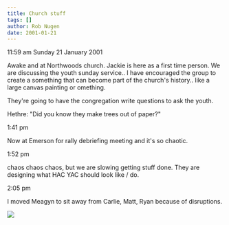 ```yaml
---
title: Church stuff
tags: []
author: Rob Nugen
date: 2001-01-21
---
```


<p class=date>11:59 am Sunday 21 January 2001</p>

<p>Awake and at Northwoods church.  Jackie is here as a first time person.
We are discussing the youth sunday service..  I have encouraged the group to
create a something that can become part of the church's history.. like a
large canvas painting or omething.</p>

<p>They're going to have the congregation write questions to ask the
youth.</p>

<p>Hethre: "Did you know they make trees out of paper?"</p>

<p class=date>1:41 pm</p>

<p>Now at Emerson for rally debriefing meeting and it's so chaotic.</p>

<p class=date>1:52 pm</p>

<p>chaos chaos chaos, but we are slowing getting stuff done.  They are
designing what HAC YAC should look like / do.</p>

<p class=date>2:05 pm</p>

<p>I moved Meagyn to sit away from Carlie, Matt, Ryan because of
disruptions.</p>

<p><img src="/images/rob/wL-ROB.gif">

